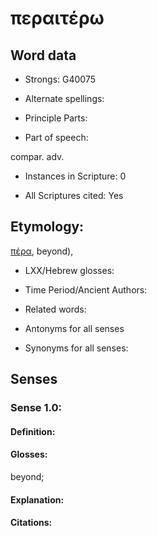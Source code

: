 # περαιτέρω

<!-- Status: S2=NeedsEdits -->
<!-- Lexica used for edits:   -->

## Word data

* Strongs: G40075

* Alternate spellings:



* Principle Parts: 


* Part of speech: 

compar. adv.

* Instances in Scripture: 0

* All Scriptures cited: Yes

## Etymology: 

[πέρα](), beyond),

* LXX/Hebrew glosses: 


* Time Period/Ancient Authors: 


* Related words: 

* Antonyms for all senses

* Synonyms for all senses: 

## Senses 

### Sense  1.0: 

#### Definition: 

#### Glosses: 

beyond; 

#### Explanation: 


#### Citations: 


